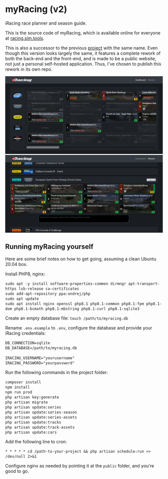 # myRacing (v2)
iRacing race planner and season guide.

This is the source code of myRacing, which is available online for everyone at [racing.sim.tools](https://racing.sim.tools).

This is also a successor to the previous [project](https://github.com/mwgg/myRacing) with the same name. Even though this version looks largely the same, it features a complete rework of both the back-end and the front-end, and is made to be a public website, not just a personal self-hosted application. Thus, I've chosen to publish this rework in its own repo. 

![Dashboard](https://github.com/mwgg/myRacing_v2/blob/master/myracing_1.jpg)
![Planner](https://github.com/mwgg/myRacing_v2/blob/master/myracing_2.jpg)

## Running myRacing yourself

Here are some brief notes on how to get going, assuming a clean Ubuntu 20.04 box.

Install PHP8, nginx:
```
sudo apt -y install software-properties-common dirmngr apt-transport-https lsb-release ca-certificates
sudo add-apt-repository ppa:ondrej/php
sudo apt update
sudo apt install nginx openssl php8.1 php8.1-common php8.1-fpm php8.1-dom php8.1-bcmath php8.1-mbstring php8.1-curl php8.1-sqlite3
```

Create an empty database file: `touch /path/to/myracing.db`

Rename `.env.example` to `.env`, configure the database and provide your iRacing credentials:
```
DB_CONNECTION=sqlite
DB_DATABASE=/path/to/myracing.db

IRACING_USERNAME="yourusername"
IRACING_PASSWORD="yourpassword"
```

Run the following commands in the project folder:
```
composer install
npm install
npm run prod
php artisan key:generate
php artisan migrate
php artisan update:series
php artisan update:series-season
php artisan update:series-assets
php artisan update:tracks
php artisan update:track-assets
php artisan update:cars
```

Add the following line to cron:
```
* * * * * cd /path-to-your-project && php artisan schedule:run >> /dev/null 2>&1
```

Configure nginx as needed by pointing it at the `public` folder, and you're good to go.
